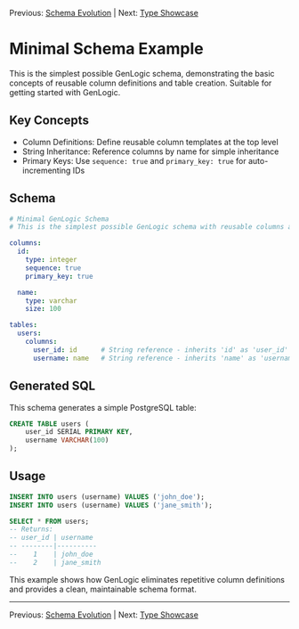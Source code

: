 Previous: [Schema Evolution](../edge-cases/schema-evolution.md) | Next: [Type Showcase](../basic/type-showcase.md)

# Minimal Schema Example

This is the simplest possible GenLogic schema, demonstrating the basic concepts of reusable column definitions and table creation. Suitable for getting started with GenLogic.

## Key Concepts

- Column Definitions: Define reusable column templates at the top level
- String Inheritance: Reference columns by name for simple inheritance
- Primary Keys: Use `sequence: true` and `primary_key: true` for auto-incrementing IDs

## Schema

```yaml
# Minimal GenLogic Schema
# This is the simplest possible GenLogic schema with reusable columns and a basic table

columns:
  id:
    type: integer
    sequence: true
    primary_key: true

  name:
    type: varchar
    size: 100

tables:
  users:
    columns:
      user_id: id      # String reference - inherits 'id' as 'user_id'
      username: name   # String reference - inherits 'name' as 'username'
```

## Generated SQL

This schema generates a simple PostgreSQL table:

```sql
CREATE TABLE users (
    user_id SERIAL PRIMARY KEY,
    username VARCHAR(100)
);
```

## Usage

```sql
INSERT INTO users (username) VALUES ('john_doe');
INSERT INTO users (username) VALUES ('jane_smith');

SELECT * FROM users;
-- Returns:
-- user_id | username
-- --------|----------
--    1    | john_doe
--    2    | jane_smith
```

This example shows how GenLogic eliminates repetitive column definitions and provides a clean, maintainable schema format.

---

Previous: [Schema Evolution](../edge-cases/schema-evolution.md) | Next: [Type Showcase](../basic/type-showcase.md)
